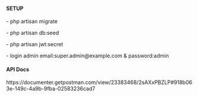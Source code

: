 <h4>SETUP</h4>
<p>- php artisan migrate</p>
<p>- php artisan db:seed</p>
<p>- php artisan jwt:secret</p>
<p>- login admin email:super.admin@example.com & password:admin</p>

<h4>API Docs</h4>
<p>https://documenter.getpostman.com/view/23383468/2sAXxPBZLP#918b063e-149c-4a9b-9fba-02583236cad7</p>
